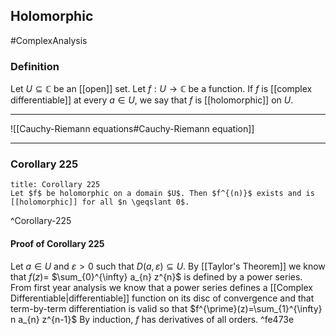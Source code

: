 ## Holomorphic
#ComplexAnalysis 

### Definition
Let $U \subseteq \mathbb{C}$ be an [[open]] set. Let $f: U \rightarrow \mathbb{C}$ be a function. If $f$ is [[complex differentiable]] at every $a \in U$, we say that $f$ is [[holomorphic]] on $U$.

---
![[Cauchy-Riemann equations#Cauchy-Riemann equation]]

---

### Corollary 225
```ad-theorem
title: Corollary 225
Let $f$ be holomorphic on a domain $U$. Then $f^{(n)}$ exists and is [[holomorphic]] for all $n \geqslant 0$.
```
^Corollary-225

#### Proof of Corollary 225
Let $a \in U$ and $\varepsilon>0$ such that $D(a, \varepsilon) \subseteq U$. By [[Taylor's Theorem]] we know that $f(z)=$ $\sum_{0}^{\infty} a_{n} z^{n}$ is defined by a power series. From first year analysis we know that a power series defines a [[Complex Differentiable|differentiable]] function on its disc of convergence and that term-by-term differentiation is valid so that $f^{\prime}(z)=\sum_{1}^{\infty} n a_{n} z^{n-1}$ By induction, $f$ has derivatives of all orders. ^fe473e
